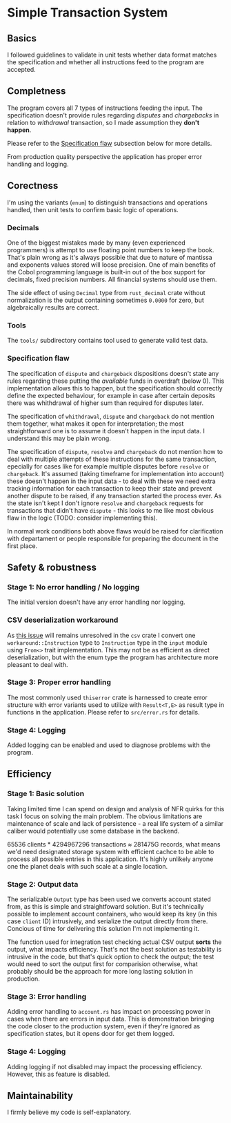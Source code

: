 # Simple Transaction System

## Basics
I followed guidelines to validate in unit tests whether data format matches the specification and whether all instructions feed to the program are accepted.

## Completness
The program covers all 7 types of instructions feeding the input. The specification doesn't provide rules regarding _disputes_ and _chargebacks_ in relation to _withdrawal_ transaction, so I made assumption they **don't happen**.

Please refer to the [Specification flaw](#specification-flaw) subsection below for more details.

From production quality perspective the application has proper error handling and logging.

## Corectness
I'm using the variants (`enum`) to distinguish transactions and operations handled, then unit tests to confirm basic logic of operations.

### Decimals
One of the biggest mistakes made by many (even experienced programmers) is attempt to use floating point numbers to keep the book. That's plain wrong as it's always possible that due to nature of mantissa and exponents values stored will loose precision. One of main benefits of the Cobol programming language is built-in out of the box support for decimals, fixed precision numbers. All financial systems should use them.

The side effect of using `Decimal` type from `rust_decimal` crate without normalization is the output containing sometimes `0.0000` for zero, but algebraically results are correct.

### Tools
The `tools/` subdirectory contains tool used to generate valid test data.

### Specification flaw
The specification of `dispute` and `chargeback` dispositions doesn't state any rules regarding these putting the _available_ funds in overdraft (below 0). This implementation allows this to happen, but the specification should correctly define the expected behaviour, for example in case after certain deposits there was whithdrawal of higher sum than required for disputes later.

The specification of `whithdrawal`, `dispute` and `chargeback` do not mention them together, what makes it open for interpretation; the most straightforward one is to assume it doesn't happen in the input data. I understand this may be plain wrong.

The specification of `dispute`, `resolve` and `chargeback` do not mention how to deal with multiple attempts of these instructions for the same transaction, epecially for cases like for example multiple disputes before `resolve` or `chargeback`. It's assumed (taking timeframe for implementation into account) these doesn't happen in the input data - to deal with these we need extra tracking information for each transaction to keep their state and prevent another dispute to be raised, if any transaction started the process ever. As the state isn't kept I don't ignore `resolve` and `chargeback` requests for transactions that didn't have `dispute` - this looks to me like most obvious flaw in the logic (TODO: consider implementing this).

In normal work conditions both above flaws would be raised for clarification with departament or people responsible for preparing the document in the first place.

## Safety & robustness

### Stage 1: No error handling / No logging
The initial version doesn't have any error handling nor logging.

### CSV deserialization workaround
As [this issue](https://github.com/BurntSushi/rust-csv/issues/211) will remains unresolved in the `csv` crate I convert one `workaround::Instruction` type to `Instruction` type in the `input` module using `From<>` trait implementation. This may not be as efficient as direct deserialization, but with the enum type the program has architecture more pleasant to deal with.

### Stage 3: Proper error handling
The most commonly used `thiserror` crate is harnessed to create error structure with error variants used to utilize with `Result<T,E>` as result type in functions in the application. Please refer to `src/error.rs` for details.

### Stage 4: Logging
Added logging can be enabled and used to diagnose problems with the program.

## Efficiency

### Stage 1: Basic solution
Taking limited time I can spend on design and analysis of NFR quirks for this task I focus on solving the main problem. The obvious limitations are maintenance of scale and lack of persistence - a real life system of a similar caliber would potentially use some database in the backend.

65536 clients * 4294967296 transactions ≈ 281475G records, what means we'd need designated storage system with efficient cachce to be able to process all possible entries in this application. It's highly unlikely anyone one the planet deals with such scale at a single location.

### Stage 2: Output data
The serializable `Output` type has been used we converts account stated from, as this is simple and straightfoward solution. But it's technically possible to implement account containers, who would keep its key (in this case `client` ID) intrusively, and serialize the output directly from there. Concious of time for delivering this solution I'm not implementing it.

The function used for integration test checking actual CSV output **sorts** the output, what impacts efficiency. That's not the best solution as testability is intrusive in the code, but that's quick option to check the output; the test would need to sort the output first for comparision otherwise, what probably should be the approach for more long lasting solution in production.

### Stage 3: Error handling
Adding error handling to `account.rs` has impact on processing power in cases when there are errors in input data. This is demonstration bringing the code closer to the production system, even if they're ignored as specification states, but it opens door for get them logged.

### Stage 4: Logging
Adding logging if not disabled may impact the processing efficiency. However, this as feature is disabled.

## Maintainability
I firmly believe my code is self-explanatory.

